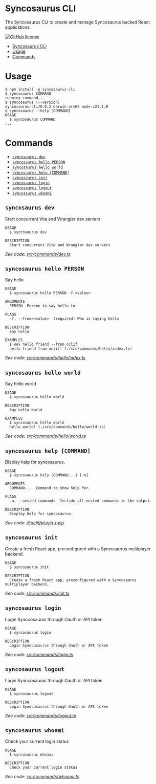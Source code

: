 # Syncosaurus CLI

The Syncosaurus CLI to create and manage Syncosaurus backed React applications.

[![GitHub license](https://img.shields.io/github/license/oclif/hello-world)](https://github.com/oclif/hello-world/blob/main/LICENSE)

<!-- toc -->
* [Syncosaurus CLI](#syncosaurus-cli)
* [Usage](#usage)
* [Commands](#commands)
<!-- tocstop -->

# Usage

<!-- usage -->
```sh-session
$ npm install -g syncosaurus-cli
$ syncosaurus COMMAND
running command...
$ syncosaurus (--version)
syncosaurus-cli/0.0.2 darwin-arm64 node-v21.1.0
$ syncosaurus --help [COMMAND]
USAGE
  $ syncosaurus COMMAND
...
```
<!-- usagestop -->

# Commands

<!-- commands -->
* [`syncosaurus dev`](#syncosaurus-dev)
* [`syncosaurus hello PERSON`](#syncosaurus-hello-person)
* [`syncosaurus hello world`](#syncosaurus-hello-world)
* [`syncosaurus help [COMMAND]`](#syncosaurus-help-command)
* [`syncosaurus init`](#syncosaurus-init)
* [`syncosaurus login`](#syncosaurus-login)
* [`syncosaurus logout`](#syncosaurus-logout)
* [`syncosaurus whoami`](#syncosaurus-whoami)

## `syncosaurus dev`

Start concurrent Vite and Wrangler dev servers

```
USAGE
  $ syncosaurus dev

DESCRIPTION
  Start concurrent Vite and Wrangler dev servers
```

_See code: [src/commands/dev.ts](https://github.com/syncosaurus/syncosaurus-cli/blob/v0.0.2/src/commands/dev.ts)_

## `syncosaurus hello PERSON`

Say hello

```
USAGE
  $ syncosaurus hello PERSON -f <value>

ARGUMENTS
  PERSON  Person to say hello to

FLAGS
  -f, --from=<value>  (required) Who is saying hello

DESCRIPTION
  Say hello

EXAMPLES
  $ oex hello friend --from oclif
  hello friend from oclif! (./src/commands/hello/index.ts)
```

_See code: [src/commands/hello/index.ts](https://github.com/syncosaurus/syncosaurus-cli/blob/v0.0.2/src/commands/hello/index.ts)_

## `syncosaurus hello world`

Say hello world

```
USAGE
  $ syncosaurus hello world

DESCRIPTION
  Say hello world

EXAMPLES
  $ syncosaurus hello world
  hello world! (./src/commands/hello/world.ts)
```

_See code: [src/commands/hello/world.ts](https://github.com/syncosaurus/syncosaurus-cli/blob/v0.0.2/src/commands/hello/world.ts)_

## `syncosaurus help [COMMAND]`

Display help for syncosaurus.

```
USAGE
  $ syncosaurus help [COMMAND...] [-n]

ARGUMENTS
  COMMAND...  Command to show help for.

FLAGS
  -n, --nested-commands  Include all nested commands in the output.

DESCRIPTION
  Display help for syncosaurus.
```

_See code: [@oclif/plugin-help](https://github.com/oclif/plugin-help/blob/v6.0.20/src/commands/help.ts)_

## `syncosaurus init`

Create a fresh React app, preconfigured with a Syncosaurus multiplayer backend.

```
USAGE
  $ syncosaurus init

DESCRIPTION
  Create a fresh React app, preconfigured with a Syncosaurus multiplayer backend.
```

_See code: [src/commands/init.ts](https://github.com/syncosaurus/syncosaurus-cli/blob/v0.0.2/src/commands/init.ts)_

## `syncosaurus login`

Login Synocosaurus through Oauth or API token

```
USAGE
  $ syncosaurus login

DESCRIPTION
  Login Synocosaurus through Oauth or API token
```

_See code: [src/commands/login.ts](https://github.com/syncosaurus/syncosaurus-cli/blob/v0.0.2/src/commands/login.ts)_

## `syncosaurus logout`

Login Synocosaurus through Oauth or API token

```
USAGE
  $ syncosaurus logout

DESCRIPTION
  Login Synocosaurus through Oauth or API token
```

_See code: [src/commands/logout.ts](https://github.com/syncosaurus/syncosaurus-cli/blob/v0.0.2/src/commands/logout.ts)_

## `syncosaurus whoami`

Check your current login status

```
USAGE
  $ syncosaurus whoami

DESCRIPTION
  Check your current login status
```

_See code: [src/commands/whoami.ts](https://github.com/syncosaurus/syncosaurus-cli/blob/v0.0.2/src/commands/whoami.ts)_
<!-- commandsstop -->
